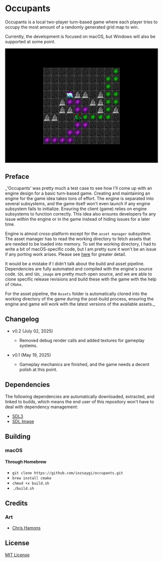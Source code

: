 # Occupants

Occupants is a local two-player turn-based game where each player tries to occupy the most amount of a randomly
generated grid map to win.

Currently, the development is focused on macOS, but Windows will also be supported at some point.

<p align="center">
    <img alt="Gameplay Screenshot" src="https://github.com/iozsaygi/occupants/blob/main/Media/Gameplay%20SS.png?raw=true">
</p>

## Preface

_'Occupants' was pretty much a test case to see how I'll come up with an engine design for a basic turn-based game.
Creating and maintaining an engine for the game idea takes tons of effort.
The engine is separated into several subsystems, and the game itself won't even launch if any engine subsystem fails to
initialize. Ensuring the client (game) relies on engine subsystems to function correctly. This idea also ensures
developers fix any issue within the engine or in the game instead of hiding issues for a later time.

Engine is almost cross-platform except for the `asset manager` subsystem. The asset manager has to read the working
directory to fetch assets that are needed to be loaded into memory. To set the working directory, I had to write a bit
of macOS-specific code, but I am pretty sure it won't be an issue if any porting work arises. Please
see [here](https://github.com/iozsaygi/occupants/blob/main/Engine/Subsystems/AssetManager/AssetManager.cpp) for
greater detail.

It would be a mistake if I didn't talk about the build and asset pipeline. Dependencies are fully automated and compiled
with the engine's source code. `SDL` and `SDL_image` are pretty much open source, and we are able to clone specific
release
revisions and build these with the game with the help of `CMake`.

For the asset pipeline, the `Assets` folder is automatically cloned into the working directory of the game during the
post-build process, ensuring the engine and game will work with the latest versions of the available assets._

## Changelog

- v0.2 (July 02, 2025)
    - Removed debug render calls and added textures for gameplay systems.

- v0.1 (May 19, 2025)
    - Gameplay mechanics are finished, and the game needs a decent polish at this point.

## Dependencies

The following dependencies are automatically downloaded, extracted, and linked to builds, which means the end user of
this repository won't have to deal with dependency management:

- [SDL3](https://www.libsdl.org)
- [SDL Image](https://github.com/libsdl-org/SDL_image)

## Building

### macOS

#### Through Homebrew

- `git clone https://github.com/iozsaygi/occupants.git`
- `brew install cmake`
- `chmod +x build.sh`
- `./build.sh`

## Credits

### Art

- [Chris Hamons](https://opengameart.org/content/dungeon-crawl-32x32-tiles)

## License

[MIT License](https://github.com/iozsaygi/occupants/blob/main/LICENSE)